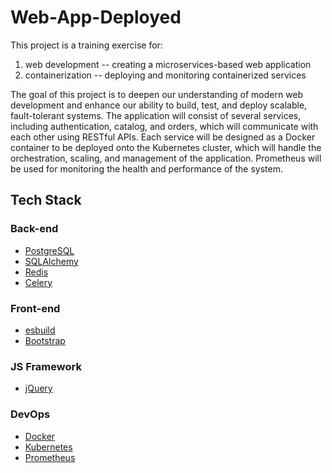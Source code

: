 # Web-App-Deployed
This project is a training exercise for:

1) web development -- creating a microservices-based web application 
2) containerization -- deploying and monitoring containerized services

The goal of this project is to deepen our understanding of modern web development and enhance our ability to build, test, and deploy scalable, fault-tolerant systems. The application will consist of several services, including authentication, catalog, and orders, which will communicate with each other using RESTful APIs. Each service will be designed as a Docker container to be deployed onto the Kubernetes cluster, which will handle the orchestration, scaling, and management of the application. Prometheus will be used for monitoring the health and performance of the system.

## Tech Stack

### Back-end
- [PostgreSQL](https://www.postgresql.org/)
- [SQLAlchemy](https://github.com/sqlalchemy/sqlalchemy)
- [Redis](https://redis.io/)
- [Celery](https://github.com/celery/celery)

### Front-end
- [esbuild](https://esbuild.github.io/)
- [Bootstrap](https://getbootstrap.com/)

### JS Framework
- [jQuery](https://jquery.com/)

### DevOps
- [Docker](https://www.docker.com/) 
- [Kubernetes](https://kubernetes.io/)
- [Prometheus](https://prometheus.io/)
